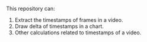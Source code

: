 This repository can:
1. Extract the timestamps of frames in a video.
2. Draw delta of timestamps in a chart.
3. Other calculations related to timestamps of a video.